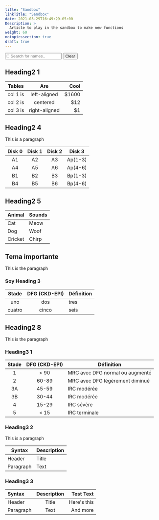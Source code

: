 ```yaml
---
title: "Sandbox"
linkTitle: "Sandbox"
date: 2021-03-29T16:49:29-05:00
Description: >
  Article to play in the sandbox to make new functions
weight: 60
notopicssection: true
draft: true
---
```

<script>


  function performSearch(table, elem1, elem2) {
    var filter = searchBox.value.toUpperCase();
    var trs = table.tBodies[0].getElementsByTagName("tr");
    var results = 0;

    for (var i = 0; i < trs.length; i++) {
      var tds = trs[i].getElementsByTagName("td");
      trs[i].style.display = "none";
      
      for (var j = 0; j < tds.length; j++) {
        if (tds[j].innerHTML.toUpperCase().indexOf(filter) > -1) {
          trs[i].style.display = "";
          results++;
          continue;
        }
      }
    }

    //var txtDiv = document.getElementById("ResultsDiv").innerHTML;
    if(results == 0) {
      table.style.display = "none";
      elem1.style.display = "none";
      elem2.style.display = "none";
    } else {
      table.style.display = "";
      elem1.style.display = "";
      elem2.style.display = "";
    }
    return results;
  }

  function findTables() {
    var allH2 = document.getElementsByTagName("h2");
    for (var e=0; e<allH2.length; e++) {
      allH2[e].style.display = "";
    }  
    var allTables = document.getElementsByTagName("table");
    for(var i=0; i<allTables.length; i++) {
      var table = allTables[i];
      var sibling1 = table.previousElementSibling;
      var sibling2 = sibling1;
      if(sibling1.tagName == "P") {
        sibling2 = sibling1.previousElementSibling;
      }
      performSearch(table, sibling1, sibling2);
    }
    var elements = document.querySelectorAll('h2:not([style*="display: none"])');
    //document.getElementById("ResultsDiv").innerHTML = "Number of visible h2: "+elements.length;
    for (e=0; e<elements.length; e++) {
      var hideH2 = true;
      let sib = elements[e].nextElementSibling;
      while (sib) {
        if(sib.tagName.toUpperCase() == "TABLE") {
          if(sib.style.display != "none") {
            hideH2 = false;
            break;
          }
        } else if(sib.tagName.toUpperCase() == "H2") {
          break;
        }
        sib = sib.nextElementSibling;
      }

      if(hideH2) {
        elements[e].style.display = "none";
        elements[e].nextElementSibling.style.display = "none";
      } else {
        elements[e].style.display = "";
        elements[e].nextElementSibling.style.display = "";
      }
    }
    
  }

</script>

<input type="text" id="searchBox" placeholder=" Search for names.." onkeyup="findTables()">
<button onclick="document.getElementById('searchBox').value = '';findTables()" class="btn-green">Clear</button>

<div id="ResultsDiv"></div>

## Heading2 1

| Tables   |      Are      |  Cool |
|----------|:-------------:|------:|
| col 1 is | left-aligned  | $1600 |
| col 2 is |   centered    |   $12 |
| col 3 is | right-aligned |    $1 |

## Heading2 4
This is a paragraph

| Disk 0 | Disk 1 | Disk 2 | Disk 3  |
|:------:|:------:|:------:|:-------:|
|   A1   |   A2   |   A3   | Ap(1-3) |
|   A4   |   A5   |   A6   | Ap(4-6) |
|   B1   |   B2   |   B3   | Bp(1-3) |
|   B4   |   B5   |   B6   | Bp(4-6) |

## Heading2 5

| Animal  | Sounds |
|---------|--------|
| Cat     | Meow   |
| Dog     | Woof   |
| Cricket | Chirp  |

## Tema importante
This is the paragraph

### Soy Heading 3

| Stade  | DFG (CKD-EPI) | Définition |
|:------:|:-------------:|------------|
|  uno   |      dos      | tres       |
| cuatro |     cinco     | seis       |

## Heading2 8
This is the paragraph

### Heading3 1

| Stade | DFG (CKD-EPI) | Définition                      |
|:-----:|:-------------:|---------------------------------|
|   1   |    &gt; 90    | MRC avec DFG normal ou augmenté |
|   2   |     60-89     | MRC avec DFG légèrement diminué |
|  3A   |     45-59     | IRC modérée                     |
|  3B   |     30-44     | IRC modérée                     |
|   4   |     15-29     | IRC sévère                      |
|   5   |     < 15      | IRC terminale                   |

### Heading3 2
This is a paragraph

| Syntax    | Description |
|-----------|-------------|
| Header    | Title       |
| Paragraph | Text        |

### Heading3 3

| Syntax    | Description |   Test Text |
|:----------|:-----------:|------------:|
| Header    |    Title    | Here's this |
| Paragraph |    Text     |    And more |